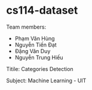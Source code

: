 # cs114-dataset

Team members: 
  - Phạm Văn Hùng
  - Nguyễn Tiến Đạt 
  - Đặng Văn Duy 
  - Nguyễn Trung Hiếu

Titile: Categories Detection

Subject: Machine Learning - UIT


